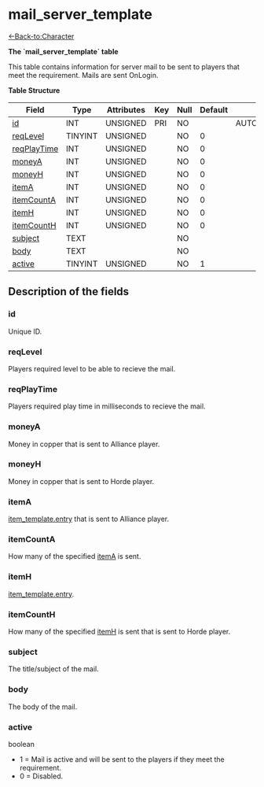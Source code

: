 # mail_server_template

[<-Back-to:Character](database-character)

**The \`mail_server_template\` table**

This table contains information for server mail to be sent to players that meet the requirement. Mails are sent OnLogin.

**Table Structure**

| Field            | Type    | Attributes | Key | Null | Default | Extra          | Comment |
| ---------------- | ------- | ---------- | --- | ---- | ------- | -------------- | ------- |
| [id][1]          | INT     | UNSIGNED   | PRI | NO   |         | AUTO_INCREMENT |         |
| [reqLevel][2]    | TINYINT | UNSIGNED   |     | NO   | 0       |                |         |
| [reqPlayTime][3] | INT     | UNSIGNED   |     | NO   | 0       |                |         |
| [moneyA][4]      | INT     | UNSIGNED   |     | NO   | 0       |                |         |
| [moneyH][5]      | INT     | UNSIGNED   |     | NO   | 0       |                |         |
| [itemA][6]       | INT     | UNSIGNED   |     | NO   | 0       |                |         |
| [itemCountA][7]  | INT     | UNSIGNED   |     | NO   | 0       |                |         |
| [itemH][8]       | INT     | UNSIGNED   |     | NO   | 0       |                |         |
| [itemCountH][9]  | INT     | UNSIGNED   |     | NO   | 0       |                |         |
| [subject][10]    | TEXT    |            |     | NO   |         |                |         |
| [body][11]       | TEXT    |            |     | NO   |         |                |         |
| [active][12]     | TINYINT | UNSIGNED   |     | NO   | 1       |                |         |

[1]: #id
[2]: #reqlevel
[3]: #reqplaytime
[4]: #moneya
[5]: #moneyh
[6]: #itema
[7]: #itemcounta
[8]: #itemh
[9]: #itemcounth
[10]: #subject
[11]: #body
[12]: #active

## Description of the fields

### id

Unique ID.

### reqLevel

Players required level to be able to recieve the mail.

### reqPlayTime

Players required play time in milliseconds to recieve the mail.

### moneyA

Money in copper that is sent to Alliance player.

### moneyH

Money in copper that is sent to Horde player.

### itemA

[item_template.entry](item_template#entry) that is sent to Alliance player.

### itemCountA

How many of the specified [itemA](#itema) is sent.

### itemH

[item_template.entry](item_template#entry).

### itemCountH

How many of the specified [itemH](#itemh) is sent that is sent to Horde player.

### subject

The title/subject of the mail.

### body

The body of the mail.

### active

boolean

- 1 = Mail is active and will be sent to the players if they meet the requirement.
- 0 = Disabled.
